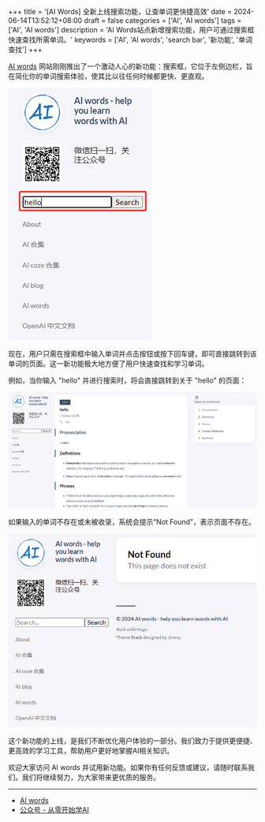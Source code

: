 +++
title = '[AI Words] 全新上线搜索功能，让查单词更快捷高效'
date = 2024-06-14T13:52:12+08:00
draft = false
categories = ['AI', 'AI words']
tags = ['AI', 'AI words']
description = 'AI Words站点新增搜索功能，用户可通过搜索框快速查找所需单词。'
keywords = ['AI', 'AI words', 'search bar', '新功能', '单词查找']
+++

[AI words](https://ai-words.aihub2022.top/) 网站刚刚推出了一个激动人心的新功能：搜索框，它位于左侧边栏，旨在简化你的单词搜索体验，使其比以往任何时候都更快、更直观。

![ai words search-box](search-box.png)

现在，用户只需在搜索框中输入单词并点击按钮或按下回车键，即可直接跳转到该单词的页面。这一新功能极大地方便了用户快速查找和学习单词。

例如，当你输入 "hello" 并进行搜索时，将会直接跳转到关于 "hello" 的页面：

![ai words hello](hello.png)

如果输入的单词不存在或未被收录，系统会提示“Not Found”，表示页面不存在。

![ai words not-found](not-found.png)

这个新功能的上线，是我们不断优化用户体验的一部分。我们致力于提供更便捷、更高效的学习工具，帮助用户更好地掌握AI相关知识。

欢迎大家访问 AI words 并试用新功能。如果你有任何反馈或建议，请随时联系我们。我们将继续努力，为大家带来更优质的服务。

---

- [AI words](https://ai-words.aihub2022.top/)
- [公众号 - 从零开始学AI](https://mp.weixin.qq.com/s?__biz=MzA3MDIyNTgzNA==&mid=2649977475&idx=1&sn=f8b81c6022f69523af4ff83047e53112&chksm=86c7c846b1b041501e5f5164c83c694da7f4666c847f16ecf05cefa85c650f21a255920c2837#rd)
